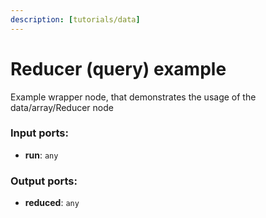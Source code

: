 ```yaml
---
description: [tutorials/data]
---
```


# Reducer (query) example

Example wrapper node, that demonstrates the usage of the data/array/Reducer node

### Input ports:

* __run__: ` any `

### Output ports:

* __reduced__: ` any `

